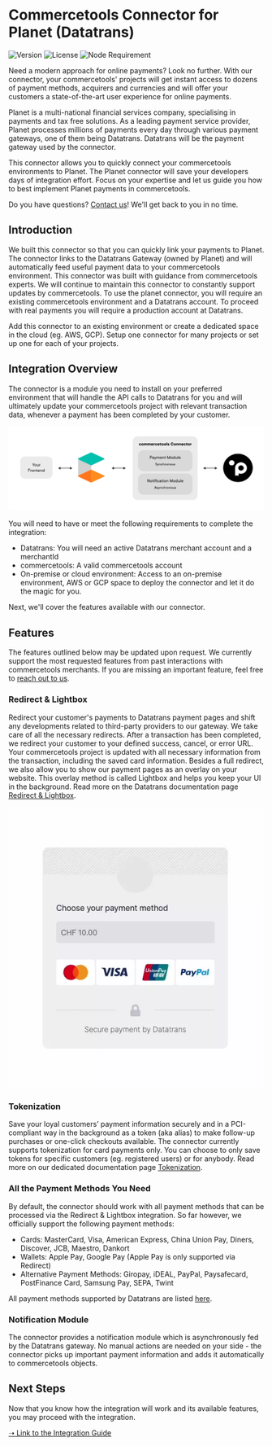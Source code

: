# Commercetools Connector for Planet (Datatrans)

![Version](https://img.shields.io/github/v/tag/weareplanet/commercetools-planet-integration?label=commercetools-planet-integration&color=%23000000) ![License](https://img.shields.io/badge/license-Planet-%23000000) ![Node Requirement](https://img.shields.io/badge/node-%2016.0.0-%2343853D)

Need a modern approach for online payments? Look no further. With our connector, your commercetools' projects will get instant access to dozens of payment methods, acquirers and currencies and will offer your customers a state-of-the-art user experience for online payments.

Planet is a multi-national financial services company, specialising in payments and tax free solutions. As a leading payment service provider, Planet processes millions of payments every day through various payment gateways, one of them being Datatrans. Datatrans will be the payment gateway used by the connector.

This connector allows you to quickly connect your commercetools environments to Planet. The Planet connector will save your developers days of integration effort. Focus on your expertise and let us guide you how to best implement Planet payments in commercetools.

Do you have questions? [Contact us](https://www.datatrans.ch/contact)! We'll get back to you in no time.

## Introduction

We built this connector so that you can quickly link your payments to Planet. The connector links to the Datatrans Gateway (owned by Planet) and will automatically feed useful payment data to your commercetools environment. This connector was built with guidance from commercetools experts. We will continue to maintain this connector to constantly support updates by commercetools. To use the planet connector, you will require an existing commercetools environment and a Datatrans account. To proceed with real payments you will require a production account at Datatrans.

Add this connector to an existing environment or create a dedicated space in the cloud (eg. AWS, GCP). Setup one connector for many projects or set up one for each of your projects.

## Integration Overview

The connector is a module you need to install on your preferred environment that will handle the API calls to Datatrans for you and will ultimately update your commercetools project with relevant transaction data, whenever a payment has been completed by your customer.

![Overview](docs/img/overview.png)

You will need to have or meet the following requirements to complete the integration:

* Datatrans: You will need an active Datatrans merchant account and a merchantId
* commercetools: A valid commercetools account
* On-premise or cloud environment: Access to an on-premise environment, AWS or GCP space to deploy the connector and let it do the magic for you.

Next, we'll cover the features available with our connector.

## Features

The features outlined below may be updated upon request. We currently support the most requested features from past interactions with commercetools merchants. If you are missing an important feature, feel free to [reach out to us](https://www.datatrans.ch/contact).

### Redirect & Lightbox

Redirect your customer's payments to Datatrans payment pages and shift any developments related to third-party providers to our gateway. We take care of all the necessary redirects. After a transaction has been completed, we redirect your customer to your defined success, cancel, or error URL. Your commercetools project is updated with all necessary information from the transaction, including the saved card information. Besides a full redirect, we also allow you to show our payment pages as an overlay on your website. This overlay method is called Lightbox and helps you keep your UI in the background. Read more on the Datatrans documentation page [Redirect & Lightbox](https://docs.datatrans.ch/docs/redirect-lightbox).

![Redirect & Lightbox](docs/webp/redirect-lightbox.webp)

### Tokenization

Save your loyal customers’ payment information securely and in a PCI-compliant way in the background as a token (aka alias) to make follow-up purchases or one-click checkouts available. The connector currently supports tokenization for card payments only. You can choose to only save tokens for specific customers (eg. registered users) or for anybody. Read more on our dedicated documentation page [Tokenization](https://docs.datatrans.ch/docs/tokenization).

### All the Payment Methods You Need

By default, the connector should work with all payment methods that can be processed via the Redirect & Lightbox integration. So far however, we officially support the following payment methods:

* Cards: MasterCard, Visa, American Express, China Union Pay, Diners, Discover, JCB, Maestro, Dankort
* Wallets: Apple Pay, Google Pay (Apple Pay is only supported via Redirect)
* Alternative Payment Methods: Giropay, iDEAL, PayPal, Paysafecard, PostFinance Card, Samsung Pay, SEPA, Twint

All payment methods supported by Datatrans are listed [here](https://docs.datatrans.ch/docs/payment-methods).

### Notification Module

The connector provides a notification module which is asynchronously fed by the Datatrans gateway. No manual actions are needed on your side - the connector picks up important payment information and adds it automatically to commercetools objects.

## Next Steps

Now that you know how the integration will work and its available features, you may proceed with the integration.

[➝ Link to the Integration Guide](docs/integration-guide.md)
